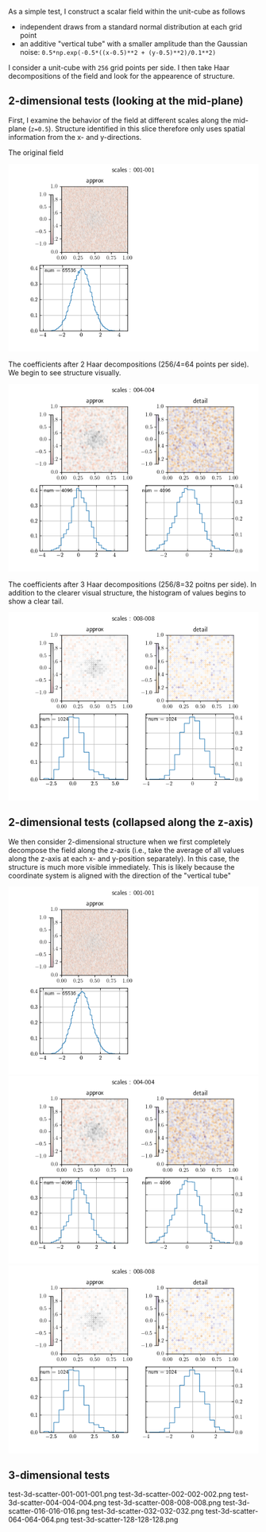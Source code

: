 As a simple test, I construct a scalar field within the unit-cube as follows

  * independent draws from a standard normal distribution at each grid point
  * an additive "vertical tube" with a smaller amplitude than the Gaussian noise: `0.5*np.exp(-0.5*((x-0.5)**2 + (y-0.5)**2)/0.1**2)`

I consider a unit-cube with `256` grid points per side.
I then take Haar decompositions of the field and look for the appearence of structure.

## 2-dimensional tests (looking at the mid-plane)

First, I examine the behavior of the field at different scales along the mid-plane (`z=0.5`).
Structure identified in this slice therefore only uses spatial information from the x- and y-directions.

The original field

<img src="test-2d-scatter-001-001.png">

The coefficients after 2 Haar decompositions (256/4=64 points per side).
We begin to see structure visually.

<img src="test-2d-scatter-004-004.png">

The coefficients after 3 Haar decompositions (256/8=32 poitns per side).
In addition to the clearer visual structure, the histogram of values begins to show a clear tail.

<img src="test-2d-scatter-008-008.png">

## 2-dimensional tests (collapsed along the z-axis)

We then consider 2-dimensional structure when we first completely decompose the field along the z-axis (i.e., take the average of all values along the z-axis at each x- and y-position separately).
In this case, the structure is much more visible immediately.
This is likely because the coordinate system is aligned with the direction of the "vertical tube"

<img src="test-2d-scatter-001-001.png">

<img src="test-2d-scatter-004-004.png">

<img src="test-2d-scatter-008-008.png">

## 3-dimensional tests

test-3d-scatter-001-001-001.png
test-3d-scatter-002-002-002.png
test-3d-scatter-004-004-004.png
test-3d-scatter-008-008-008.png
test-3d-scatter-016-016-016.png
test-3d-scatter-032-032-032.png
test-3d-scatter-064-064-064.png
test-3d-scatter-128-128-128.png
